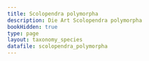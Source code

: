 ```yaml
---
title: Scolopendra polymorpha
description: Die Art Scolopendra polymorpha
bookHidden: true
type: page
layout: taxonomy_species
datafile: scolopendra_polymorpha
---
```


